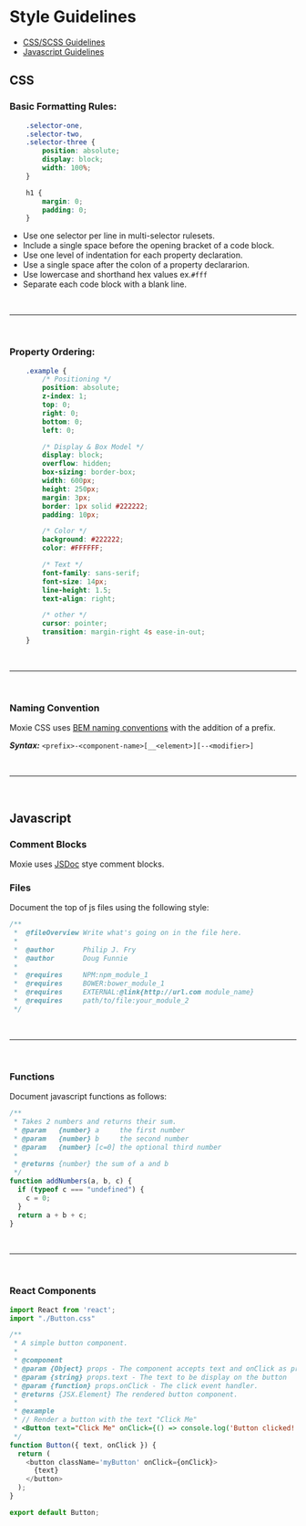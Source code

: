 # Style Guidelines
- [CSS/SCSS Guidelines](#css)
- [Javascript Guidelines](#javascript)

## CSS
### Basic Formatting Rules:
```css
    .selector-one,
    .selector-two,
    .selector-three {
        position: absolute;
        display: block;
        width: 100%;
    }

    h1 {
        margin: 0;
        padding: 0;
    }
```
- Use one selector per line in multi-selector rulesets.
- Include a single space before the opening bracket of a code block.
- Use one level of indentation for each property declaration.
- Use a single space after the colon of a property declararion.
- Use lowercase and shorthand hex values ex.`#fff`
- Separate each code block with a blank line.


<br/>

---

<br/>

### Property Ordering:
```css
    .example {
        /* Positioning */
        position: absolute;
        z-index: 1;
        top: 0;
        right: 0;
        bottom: 0;
        left: 0;

        /* Display & Box Model */
        display: block;
        overflow: hidden;
        box-sizing: border-box;
        width: 600px;
        height: 250px;
        margin: 3px;
        border: 1px solid #222222;
        padding: 10px;

        /* Color */
        background: #222222;
        color: #FFFFFF;

        /* Text */
        font-family: sans-serif;
        font-size: 14px;
        line-height: 1.5;
        text-align: right;

        /* other */
        cursor: pointer;
        transition: margin-right 4s ease-in-out;
    }
```

<br/>

---

<br/>

### Naming Convention
Moxie CSS uses [BEM naming conventions](https://getbem.com/naming/) with the addition of a prefix.

***Syntax:*** ``` <prefix>-<component-name>[__<element>][--<modifier>] ```


<br/>

---

<br/>

## Javascript
### Comment Blocks
Moxie uses [JSDoc](https://jsdoc.app/) stye comment blocks.

### Files
Document the top of js files using the following style:
```js
/** 
 *  @fileOverview Write what's going on in the file here.
 *
 *  @author       Philip J. Fry
 *  @author       Doug Funnie
 *
 *  @requires     NPM:npm_module_1
 *  @requires     BOWER:bower_module_1
 *  @requires     EXTERNAL:@link{http://url.com module_name}
 *  @requires     path/to/file:your_module_2
 */
```

<br/>

---

<br/>

### Functions
Document javascript functions as follows:
```js
/**
 * Takes 2 numbers and returns their sum.
 * @param   {number} a     the first number
 * @param   {number} b     the second number
 * @param   {number} [c=0] the optional third number
 *
 * @returns {number} the sum of a and b
 */
function addNumbers(a, b, c) {
  if (typeof c === "undefined") {
    c = 0;
  }
  return a + b + c;
}
```

<br/>

---

<br/>

### React Components
```js
import React from 'react';
import "./Button.css"

/**
 * A simple button component.
 *
 * @component
 * @param {Object} props - The component accepts text and onClick as props
 * @param {string} props.text - The text to be display on the button
 * @param {function} props.onClick - The click event handler.
 * @returns {JSX.Element} The rendered button component.
 *
 * @example
 * // Render a button with the text "Click Me"
 * <Button text="Click Me" onClick={() => console.log('Button clicked!')} />
 */
function Button({ text, onClick }) {
  return (
    <button className='myButton' onClick={onClick}>
      {text}
    </button>
  );
}

export default Button;
```

